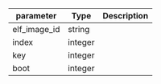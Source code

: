 | parameter | Type | Description |
| ----------- | ----------- |----------- |
| elf_image_id  |  string  |    |
| index  |  integer  |    |
| key  |  integer  |    |
| boot  |  integer  |    |